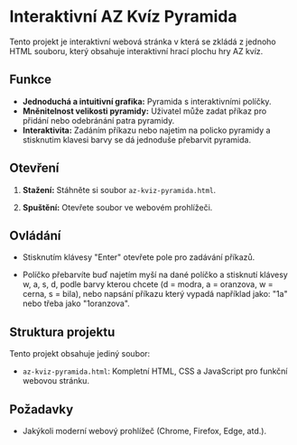 # Interaktivní AZ Kvíz Pyramida

Tento projekt je interaktivní webová stránka v která se zkládá z jednoho HTML souboru, který obsahuje interaktivní hrací plochu hry AZ kvíz.

## Funkce
- **Jednoduchá a intuitivní grafika:** Pyramida s interaktivními políčky.
- **Mněnitelnost velikosti pyramidy:** Uživatel může zadat příkaz pro přidání nebo odebránání patra pyramidy.
- **Interaktivita:** Zadáním příkazu nebo najetim na policko pyramidy a stisknutim klavesi barvy se dá jednoduše přebarvit pyramida.


## Otevření
1. **Stažení:** Stáhněte si soubor `az-kviz-pyramida.html`.

2. **Spuštění:** Otevřete soubor ve webovém prohlížeči.

## Ovládání
- Stisknutím klávesy "Enter" otevřete pole pro zadávání příkazů.

- Políčko přebarvíte buď najetím myší na dané políčko a stisknutí klávesy w, a, s, d, podle barvy kterou chcete (d = modra, a = oranzova, w = cerna, s = bila), nebo napsání příkazu který vypadá například jako: "1a" nebo třeba jako "1oranzova".
## Struktura projektu
Tento projekt obsahuje jediný soubor:

- `az-kviz-pyramida.html`: Kompletní HTML, CSS a JavaScript pro funkční webovou stránku.


## Požadavky
- Jakýkoli moderní webový prohlížeč (Chrome, Firefox, Edge, atd.).
